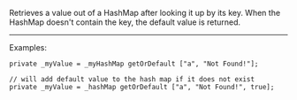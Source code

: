Retrieves a value out of a HashMap after looking it up by its key. When the HashMap doesn't contain the key, the default value is returned.

---

Examples:
```sqf
private _myValue = _myHashMap getOrDefault ["a", "Not Found!"];

// will add default value to the hash map if it does not exist
private _myValue = _hashMap getOrDefault ["a", "Not Found!", true]; 
```
